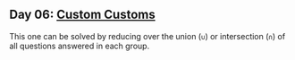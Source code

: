 Day 06: [Custom Customs](https://adventofcode.com/2020/day/6)
---

This one can be solved by reducing over the union (`∪`) or intersection (`∩`) of all
questions answered in each group.
